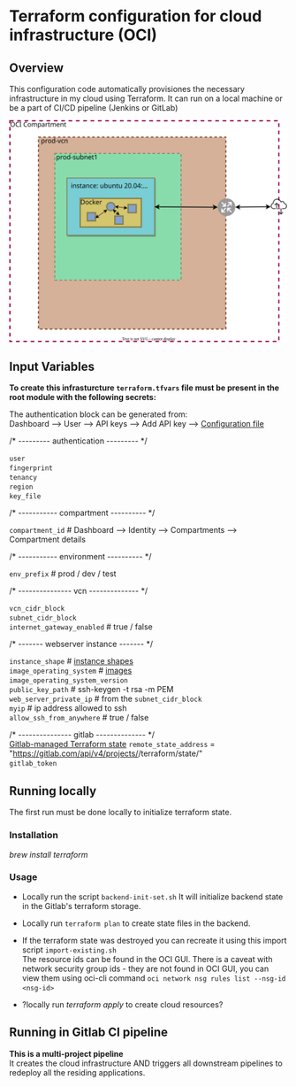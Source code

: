 # Terraform configuration for cloud infrastructure (OCI)

## Overview
This configuration code automatically provisiones the necessary infrastructure in my cloud using Terraform.
It can run on a local machine or be a part of CI/CD pipeline (Jenkins or GitLab)



![Diagram of the current cloud infrastructure](./Diagram.drawio.svg "Diagram of the current limited free tier cloud infrastructure")


## Input Variables
**To create this infrasturcture `terraform.tfvars` file must be present in the root module  with the following secrets:**  


The authentication block can be generated from:  
Dashboard --> User --> API keys --> Add API key --> [Configuration file](https://docs.oracle.com/en-us/iaas/Content/API/Concepts/sdkconfig.htm)

/* --------- authentication --------- */

`user`         
`fingerprint`  
`tenancy`  
`region`  
`key_file`  

/* ----------- compartment ---------- */

`compartment_id` # Dashboard --> Identity --> Compartments --> Compartment details  

/* ----------- environment ---------- */

`env_prefix` # prod / dev / test

/* --------------- vcn -------------- */

`vcn_cidr_block`  
`subnet_cidr_block`  
`internet_gateway_enabled` # true / false   

/* ------- webserver instance ------- */

`instance_shape` # [instance shapes](https://docs.oracle.com/en-us/iaas/Content/Compute/References/computeshapes.htm)  
`image_operating_system` # [images](https://docs.oracle.com/en-us/iaas/images/)  
`image_operating_system_version`  
`public_key_path` # ssh-keygen -t rsa -m PEM  
`web_server_private_ip` # from the `subnet_cidr_block`  
`myip` # ip address allowed to ssh  
`allow_ssh_from_anywhere` # true / false  

/* --------------- gitlab -------------- */  
[Gitlab-managed Terraform state](https://docs.gitlab.com/ee/user/infrastructure/iac/terraform_state.html)
`remote_state_address` = "https://gitlab.com/api/v4/projects/<project-id>/terraform/state/<state-name>"  
`gitlab_token`

## Running locally
The first run must be done locally to initialize terraform state.

### Installation
*brew install terraform*

### Usage
- Locally run the script `backend-init-set.sh` It will initialize backend state in the Gitlab's terraform storage.
- Locally run `terraform plan` to create state files in the backend.
- If the terraform state was destroyed you can recreate it using this import script `import-existing.sh`  
The resource ids can be found in the OCI GUI.
There is a caveat with network security group ids - they are not found in OCI GUI, you can view them using oci-cli command `oci network nsg rules list --nsg-id <nsg-id>`

- ?locally run *terraform apply* to create cloud resources?

## Running in Gitlab CI pipeline
**This is a multi-project pipeline**  
It creates the cloud infrastructure AND triggers all downstream pipelines to redeploy all the residing applications.
